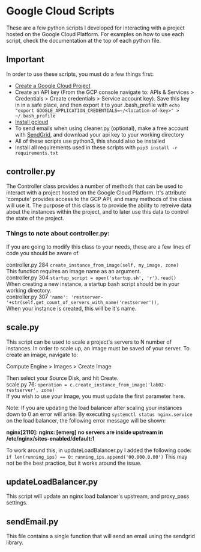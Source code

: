 # Google Cloud Scripts
These are a few python scripts I developed for interacting with a project hosted on the Google Cloud Platform. For examples on how to use each script, check the documentation at the top of each python file.

## Important
In order to use these scripts, you must do a few things first:
- [Create a Google Cloud Project](https://cloud.google.com/resource-manager/docs/creating-managing-projects)
- Create an API key (From the GCP console navigate to: APIs & Services > Credentials > Create credentials > Service account key). Save this key in in a safe place, and then export it to your .bash_profile with `echo "export GOOGLE_APPLICATION_CREDENTIALS=~/<location-of-key>" > ~/.bash_profile`
- [Install gcloud](https://cloud.google.com/sdk/downloads)
- To send emails when using cleaner.py (optional), make a free account with [SendGrid](https://sendgrid.com/), and download your api key to your working directory
- All of these scripts use python3, this should also be installed
- Install all requirements used in these scripts with `pip3 install -r requirements.txt`

## controller.py
The Controller class provides a number of methods that can be used to interact with a project hosted on the Google Cloud Platform. It's attribute 'compute' provides access to the GCP API, and many methods of the class will use it. The purpose of this class is to provide the ability to retreive data about the instances within the project, and to later use this data to control the state of the project.

### Things to note about controller.py:
If you are going to modify this class to your needs, these are a few lines of code you should be aware of.

controller.py 284 `create_instance_from_image(self, my_image, zone)`  
This function requires an image name as an argument.   
controller.py 304 `startup_script = open('startup.sh', 'r').read()`  
When creating a new instance, a startup bash script should be in your working directory.  
controller.py 307 `'name': 'restserver-'+str(self.get_count_of_servers_with_name('restserver')),`  
When your instance is created, this will be it's name.

## scale.py

This script can be used to scale a project's servers to N number of instances. In order to scale up, an image must be saved of your server. To create an image, navigate to:

Compute Engine > Images > Create Image

Then select your Source Disk, and hit Create.  
scale.py 76: `operation = c.create_instance_from_image('lab02-restserver', zone)`  
If you wish to use your image, you must update the first parameter here.

Note: If you are updating the load balancer after scaling your instances down to 0 an error will arise. By executing `systemctl status nginx.service` on the load balancer, the following error message will be shown:

**nginx[2110]: nginx: [emerg] no servers are inside upstream in /etc/nginx/sites-enabled/default:1**

To work around this, in updateLoadBalancer.py I added the following code:
`if len(running_ips) == 0:`
  `running_ips.append('00.000.0.00')`
This may not be the best practice, but it works around the issue.


## updateLoadBalancer.py
This script will update an nginx load balancer's upstream, and proxy_pass settings.

## sendEmail.py
This file contains a single function that will send an email using the sendgrid library.